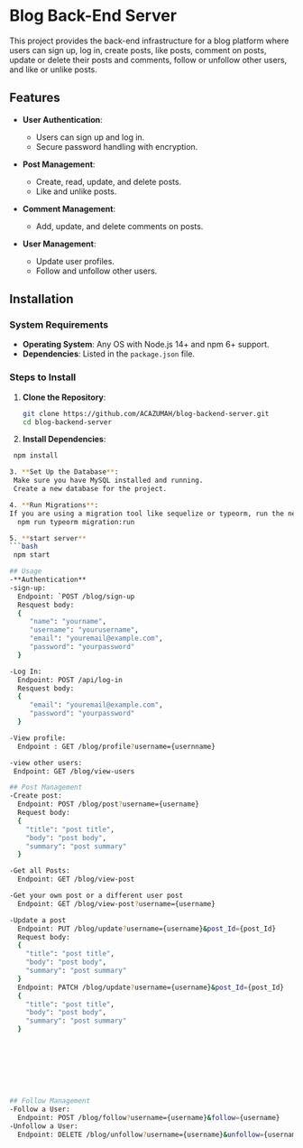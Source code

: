 # Blog Back-End Server

This project provides the back-end infrastructure for a blog platform where users can sign up, log in, create posts, like posts, comment on posts, update or delete their posts and comments, follow or unfollow other users, and like or unlike posts.

## Features
- **User Authentication**:
  - Users can sign up and log in.
  - Secure password handling with encryption.
  
- **Post Management**:
  - Create, read, update, and delete posts.
  - Like and unlike posts.

- **Comment Management**:
  - Add, update, and delete comments on posts.
  
- **User Management**:
  - Update user profiles.
  - Follow and unfollow other users.

## Installation

### System Requirements
- **Operating System**: Any OS with Node.js 14+ and npm 6+ support.
- **Dependencies**: Listed in the `package.json` file.

### Steps to Install
1. **Clone the Repository**:
   ```bash
   git clone https://github.com/ACAZUMAH/blog-backend-server.git
   cd blog-backend-server

2. **Install Dependencies**:
  ```bash
   npm install

3. **Set Up the Database**:
   Make sure you have MySQL installed and running.
   Create a new database for the project.

4. **Run Migrations**:
  If you are using a migration tool like sequelize or typeorm, run the necessary migration command. For example, with typeorm:
    npm run typeorm migration:run

5. **start server**
  ```bash
   npm start

## Usage
-**Authentication**
  -sign-up:
    Endpoint: `POST /blog/sign-up
    Resquest body:
    {
       "name": "yourname",
       "username": "yourusername",
       "email": "youremail@example.com",
       "password": "yourpassword"
    }

  -Log In:
    Endpoint: POST /api/log-in
    Resquest body:
    {
       "email": "youremail@example.com",
       "password": "yourpassword" 
    }

  -View profile:
    Endpoint : GET /blog/profile?username={usernname}

  -view other users:
   Endpoint: GET /blog/view-users

## Post Management 
  -Create post:
    Endpoint: POST /blog/post?username={username}
    Request body:
    {
      "title": "post title",
      "body": "post body",
      "summary": "post summary" 
    }

  -Get all Posts:
    Endpoint: GET /blog/view-post

  -Get your own post or a different user post
    Endpoint: GET /blog/view-post?username={username}

  -Update a post 
    Endpoint: PUT /blog/update?username={username}&post_Id={post_Id}
    Request body:
    {
      "title": "post title",
      "body": "post body",
      "summary": "post summary" 
    }
    Endpoint: PATCH /blog/update?username={username}&post_Id={post_Id}
    {
      "title": "post title",
      "body": "post body",
      "summary": "post summary" 
    }
  
  

  
  



## Follow Management
  -Follow a User:
    Endpoint: POST /blog/follow?username={username}&follow={username}
  -Unfollow a User:
    Endpoint: DELETE /blog/unfollow?username={username}&unfollow={username}